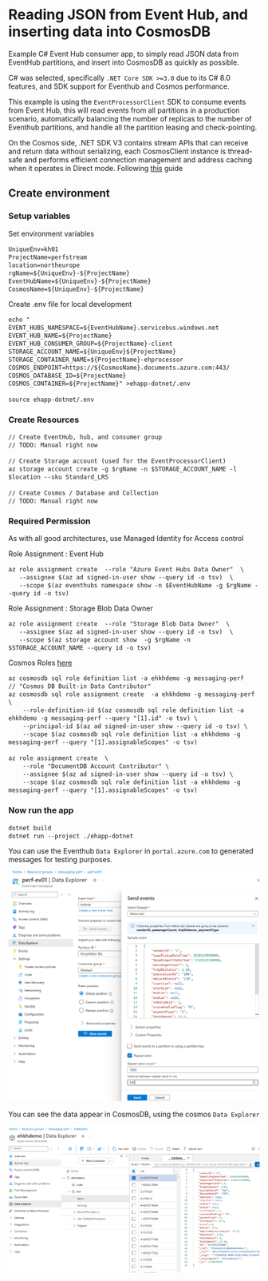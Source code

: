 


# Reading JSON from Event Hub, and inserting data into CosmosDB

Example C# Event Hub consumer app, to simply read JSON data from EventHub partitions, and insert into CosmosDB as quickly as possible.

C# was selected, specifically `.NET Core SDK >=3.0` due to its C# 8.0 features, and SDK support for Eventhub and Cosmos performance.

This example is using the `EventProcessorClient` SDK to consume events from Event Hub,  this will read events from all partitions in a production scenario, automatically balancing the number of replicas to the number of Eventhub partitions, and handle all the partition leasing and check-pointing.

On the Cosmos side, .NET SDK V3 contains stream APIs that can receive and return data without serializing, each CosmosClient instance is thread-safe and performs efficient connection management and address caching when it operates in Direct mode.  Following [this](https://learn.microsoft.com/en-us/azure/cosmos-db/nosql/performance-tips-dotnet-sdk-v3?tabs=trace-net-core) guide


## Create environment

### Setup variables

Set environment variables

```
UniqueEnv=kh01
ProjectName=perfstream
location=northeurope
rgName=${UniqueEnv}-${ProjectName}
EventHubName=${UniqueEnv}-${ProjectName}
CosmosName=${UniqueEnv}-${ProjectName}
```

Create .env file for local development

```.env
echo "
EVENT_HUBS_NAMESPACE=${EventHubName}.servicebus.windows.net
EVENT_HUB_NAME=${ProjectName}
EVENT_HUB_CONSUMER_GROUP=${ProjectName}-client
STORAGE_ACCOUNT_NAME=${UniqueEnv}${ProjectName}
STORAGE_CONTAINER_NAME=${ProjectName}-ehprocessor
COSMOS_ENDPOINT=https://${CosmosName}.documents.azure.com:443/
COSMOS_DATABASE_ID=${ProjectName}
COSMOS_CONTAINER=${ProjectName}" >ehapp-dotnet/.env

source ehapp-dotnet/.env
```

### Create Resources

```
// Create EventHub, hub, and consumer group
// TODO: Manual right now

// Create Storage account (used for the EventProcessorClient)
az storage account create -g $rgName -n $STORAGE_ACCOUNT_NAME -l $location --sku Standard_LRS

// Create Cosmos / Database and Collection
// TODO: Manual right now

```
### Required Permission

As with all good architectures, use Managed Identity for Access control

Role Assignment : Event Hub
```
az role assignment create  --role "Azure Event Hubs Data Owner"  \
   --assignee $(az ad signed-in-user show --query id -o tsv)  \
   --scope $(az eventhubs namespace show -n $EventHubName -g $rgName --query id -o tsv)
```

Role Assignment : Storage Blob Data Owner
```
az role assignment create  --role "Storage Blob Data Owner"  \
   --assignee $(az ad signed-in-user show --query id -o tsv)  \
   --scope $(az storage account show  -g $rgName -n $STORAGE_ACCOUNT_NAME --query id -o tsv)
```

Cosmos Roles [here](https://learn.microsoft.com/en-us/azure/cosmos-db/nosql/security/how-to-grant-data-plane-role-based-access?tabs=built-in-definition%2Ccsharp&pivots=azure-interface-cli#prepare-role-definition)

```
az cosmosdb sql role definition list -a ehkhdemo -g messaging-perf 
// "Cosmos DB Built-in Data Contributor"
az cosmosdb sql role assignment create  -a ehkhdemo -g messaging-perf \
    --role-definition-id $(az cosmosdb sql role definition list -a ehkhdemo -g messaging-perf --query "[1].id" -o tsv) \
    --principal-id $(az ad signed-in-user show --query id -o tsv) \
    --scope $(az cosmosdb sql role definition list -a ehkhdemo -g messaging-perf --query "[1].assignableScopes" -o tsv)

az role assignment create  \
    --role "DocumentDB Account Contributor" \
    --assignee $(az ad signed-in-user show --query id -o tsv) \
    --scope $(az cosmosdb sql role definition list -a ehkhdemo -g messaging-perf --query "[1].assignableScopes" -o tsv)
```

### Now run the app

```
dotnet build
dotnet run --project ./ehapp-dotnet
```

You can use the Eventhub `Data Explorer` in `portal.azure.com` to generated messages for testing purposes.

![alt text](doc/eh_dataexplorer.png)

You can see the data appear in CosmosDB, using the cosmos `Data Explorer`

![alt text](doc/cosmos_explorer.png)